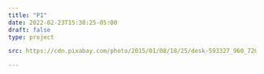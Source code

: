 ```yaml
---
title: "P1"
date: 2022-02-23T15:38:25-05:00
draft: false
type: project

src: https://cdn.pixabay.com/photo/2015/01/08/18/25/desk-593327_960_720.jpg

---
```

